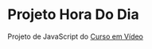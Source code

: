 # Projeto Hora Do Dia
Projeto de JavaScript do <a href="https://www.cursoemvideo.com/">Curso em Vídeo</a>
